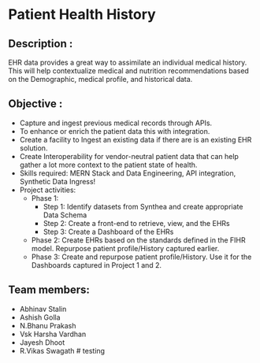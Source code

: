 # Patient Health History
## Description : 
EHR data provides a great way to assimilate an individual medical history. This will help contextualize medical and nutrition recommendations based on the
Demographic, medical profile, and historical data.
##  Objective :
*  Capture and ingest previous medical records through APIs.
*  To enhance or enrich the patient data this with integration.
*  Create a facility to Ingest an existing data if there are is an existing EHR solution.
*  Create Interoperability for vendor-neutral patient data that can help gather a lot more context to the patient state of health.
* Skills required: MERN Stack and Data Engineering, API integration, Synthetic Data Ingress!
* Project activities:
    - Phase 1:
        -   Step 1: Identify datasets from Synthea and create appropriate Data Schema
        -   Step 2: Create a front-end to retrieve, view, and the EHRs
        -   Step 3: Create a Dashboard of the EHRs
    - Phase 2: Create EHRs based on the standards defined in the FIHR model. Repurpose patient profile/History captured earlier.
    - Phase 3: Create and repurpose patient profile/History. Use it for the Dashboards captured in Project 1 and 2.
## Team members:
- Abhinav Stalin
- Ashish Golla
- N.Bhanu Prakash
- Vsk Harsha Vardhan
- Jayesh Dhoot
- R.Vikas Swagath
#   t e s t i n g  
 